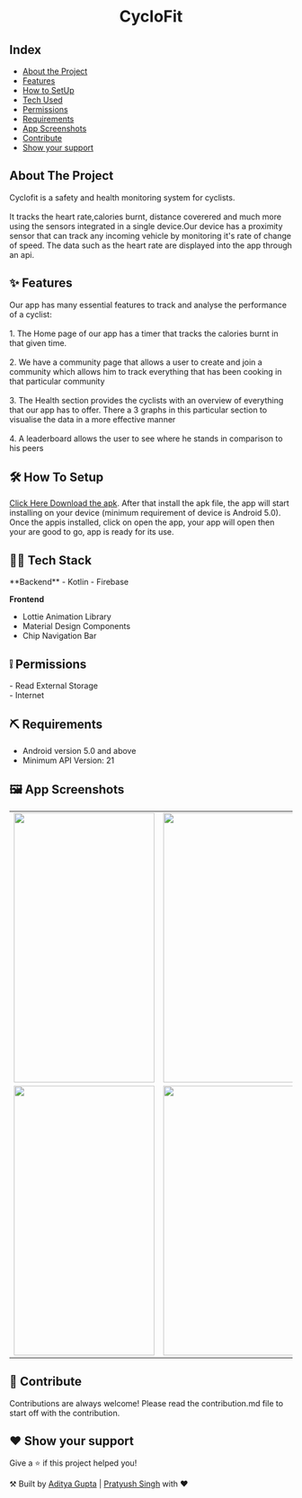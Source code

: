 <h1 align="center">CycloFit</h1>


## Index  
<ul>  
  <li><a href="#index1">About the Project</a><br>  
    </li>
  <li><a href="#index2">Features</a><br>
    </li>
  <li><a href="#index3">How to SetUp</a><br>
    </li>
  <li><a href="#index4">Tech Used</a><br>
    </li>
  <li><a href="#index5">Permissions</a><br></li>
 <li><a href="#index6">Requirements</a><br></li>

  <li><a href="#index7">App Screenshots</a><br>
  </li>
 <li><a href="#index8">Contribute</a><br></li>
 <li><a href="#index9">Show your support</a><br></li>
</ul>

<p><h2><a id="index1"></a>About The Project</h2></p>
Cyclofit is a safety and health monitoring system for cyclists. <br><br>
It tracks the heart rate,calories burnt, distance coverered and much more using the sensors integrated in a single device.Our device has a proximity sensor that can track 
any incoming vehicle by monitoring it's rate of change of speed. The data such as the heart rate are displayed into the app through an api.

<p><h2><a id="index2"></a>✨ Features</h2></p>
Our app has many essential features to track and analyse the performance of a cyclist: <br><br>
1. The Home page of our app has a timer that tracks the calories burnt in that given time. <br><br>
2. We have a community page that allows a user to create and join a community which allows him to track everything that has been cooking in that particular community<br><br>
3. The Health section provides the cyclists with an overview of everything that our app has to offer. There a 3 graphs in this particular section to visualise the data in a more effective manner<br><br>
4. A leaderboard allows the user to see where he stands in comparison to his peers

<p><h2><a id="index3"></a>🛠 How To Setup</h2></p>
<p><a href="https://drive.google.com/file/d/1jqkUbAq27tozCXRK3JkrfvH0Q6uczOQZ/view?usp=share_link">Click Here Download the apk</a>.  After that install the apk file, the app will start installing on your device (minimum requirement of device is Android 5.0). Once the appis installed, click on open the app, your app will open then your are good to go, app is ready for its use.</p>

<p><h2><a id="index4"></a>👨‍💻 Tech Stack</h2></p>
**Backend**
- Kotlin
- Firebase

**Frontend**
- Lottie Animation Library
- Material Design Components
- Chip Navigation Bar

<p><h2><a id="index5"></a>❕ Permissions</h2></p>
- Read External Storage <br/>
- Internet


<p><h2><a id="index6"></a>⛏ Requirements</h2></p>

- Android version 5.0 and above
- Minimum API Version: 21

<p><h2><a id="index7"></a>🖼 App Screenshots</h2></p>
<table>
  <tr>
    <td><img src="https://user-images.githubusercontent.com/90026952/205489866-a1c1f910-262c-4b3a-bed5-df510a56c3ae.jpg" width=250 height=480></td>
    <td><img src="https://user-images.githubusercontent.com/90026952/205489863-4a65f6a3-b127-429d-8557-085b7ec527c2.jpg" width=250 height=480></td>
    <td><img src="https://user-images.githubusercontent.com/90026952/205490218-4ff64999-57a9-4189-a922-d8eced6045bd.jpeg" width=250 height=480></td>
  </tr>
  <tr>
    <td><img src="https://user-images.githubusercontent.com/90026952/205490042-5f6ad1b3-6e4c-40e6-b4d9-d833dab08a7f.jpg" width=250 height=480></td>
    <td><img src="https://user-images.githubusercontent.com/90026952/205489861-c59e861f-133b-4da8-b17a-23819b4d3845.jpg" width=250 height=480></td>
    <td><img src="https://user-images.githubusercontent.com/90026952/205490219-4efb4f6b-b8f2-4430-9824-df7581b0b113.jpeg" width=250 height=480></td>
  </tr>
  </table>

<p><h2><a id="index8"></a>🤝 Contribute</h2></p>
<p>Contributions are always welcome! Please read the contribution.md file to start off with the contribution.</p>


<p><h2><a id="index9"></a>❤ Show your support</h2></p>
<p>Give a <g-emoji class="g-emoji" alias="star" fallback-src="https://github.githubassets.com/images/icons/emoji/unicode/2b50.png">⭐️</g-emoji> if this project helped you!</p>

⚒ Built by [Aditya Gupta][linAjay] | [Pratyush Singh][linPriyam] with ♥

[MDC]:https://material.io/  
[lottie]:https://airbnb.io/lottie/   
[mdc]:https://material.io/develop/android
[linAjay]:https://www.linkedin.com/mwlite/in/aditya-gupta-009520226
[linPriyam]:https://www.linkedin.com/in/pratyush-singh-9323ab20a/
